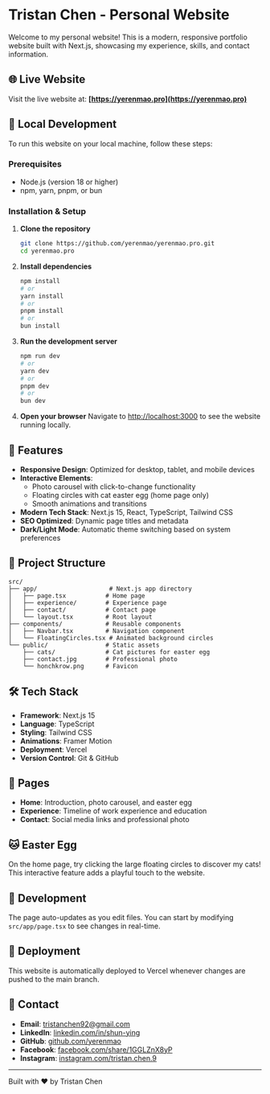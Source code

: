 # Tristan Chen - Personal Website

Welcome to my personal website! This is a modern, responsive portfolio website built with Next.js, showcasing my experience, skills, and contact information.

## 🌐 Live Website

Visit the live website at: **[https://yerenmao.pro](https://yerenmao.pro)**

## 🚀 Local Development

To run this website on your local machine, follow these steps:

### Prerequisites
- Node.js (version 18 or higher)
- npm, yarn, pnpm, or bun

### Installation & Setup

1. **Clone the repository**
   ```bash
   git clone https://github.com/yerenmao/yerenmao.pro.git
   cd yerenmao.pro
   ```

2. **Install dependencies**
   ```bash
   npm install
   # or
   yarn install
   # or
   pnpm install
   # or
   bun install
   ```

3. **Run the development server**
   ```bash
   npm run dev
   # or
   yarn dev
   # or
   pnpm dev
   # or
   bun dev
   ```

4. **Open your browser**
   Navigate to [http://localhost:3000](http://localhost:3000) to see the website running locally.

## 🎨 Features

- **Responsive Design**: Optimized for desktop, tablet, and mobile devices
- **Interactive Elements**: 
  - Photo carousel with click-to-change functionality
  - Floating circles with cat easter egg (home page only)
  - Smooth animations and transitions
- **Modern Tech Stack**: Next.js 15, React, TypeScript, Tailwind CSS
- **SEO Optimized**: Dynamic page titles and metadata
- **Dark/Light Mode**: Automatic theme switching based on system preferences

## 📁 Project Structure

```
src/
├── app/                    # Next.js app directory
│   ├── page.tsx           # Home page
│   ├── experience/        # Experience page
│   ├── contact/           # Contact page
│   └── layout.tsx         # Root layout
├── components/            # Reusable components
│   ├── Navbar.tsx         # Navigation component
│   └── FloatingCircles.tsx # Animated background circles
└── public/                # Static assets
    ├── cats/              # Cat pictures for easter egg
    ├── contact.jpg        # Professional photo
    └── honchkrow.png      # Favicon
```

## 🛠️ Tech Stack

- **Framework**: Next.js 15
- **Language**: TypeScript
- **Styling**: Tailwind CSS
- **Animations**: Framer Motion
- **Deployment**: Vercel
- **Version Control**: Git & GitHub

## 🎯 Pages

- **Home**: Introduction, photo carousel, and easter egg
- **Experience**: Timeline of work experience and education
- **Contact**: Social media links and professional photo

## 🐱 Easter Egg

On the home page, try clicking the large floating circles to discover my cats! This interactive feature adds a playful touch to the website.

## 📝 Development

The page auto-updates as you edit files. You can start by modifying `src/app/page.tsx` to see changes in real-time.

## 🚀 Deployment

This website is automatically deployed to Vercel whenever changes are pushed to the main branch.

## 📧 Contact

- **Email**: tristanchen92@gmail.com
- **LinkedIn**: [linkedin.com/in/shun-ying](https://www.linkedin.com/in/shun-ying)
- **GitHub**: [github.com/yerenmao](https://github.com/yerenmao)
- **Facebook**: [facebook.com/share/1GGLZnX8yP](https://www.facebook.com/share/1GGLZnX8yP)
- **Instagram**: [instagram.com/tristan.chen.9](https://www.instagram.com/tristan.chen.9)

---

Built with ❤️ by Tristan Chen